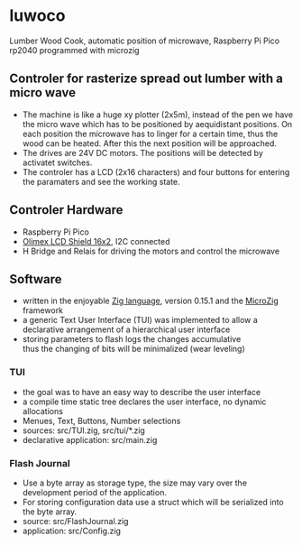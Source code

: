 # luwoco
Lumber Wood Cook, automatic position of microwave, 
Raspberry Pi Pico rp2040 programmed with microzig

## Controler for rasterize spread out lumber with a micro wave
- The machine is like a huge xy plotter (2x5m), instead of the pen we have the
  micro wave which has to be positioned by aequidistant positions. 
  On each position the microwave has to linger for a certain time,
  thus the wood can be heated. After this the next position will be 
  approached.
- The drives are 24V DC motors. The positions will be detected by activatet switches.
- The controler has a LCD (2x16 characters) and four buttons for entering the paramaters
  and see the working state.  

## Controler Hardware

- Raspberry Pi Pico
- [Olimex LCD Shield 16x2](https://www.olimex.com/Products/Duino/Shields/SHIELD-LCD16x2/open-source-hardware),
  I2C connected 
- H Bridge and Relais for driving the motors and control the microwave

## Software

- written in the enjoyable [Zig language](https://ziglang.org), version 0.15.1 and 
  the [MicroZig](https://github.com/ZigEmbeddedGroup/microzig) framework
- a generic Text User Interface (TUI) was implemented to allow a declarative
  arrangement of a hierarchical user interface
- storing parameters to flash logs the changes accumulative   
  thus the changing of bits will be minimalized (wear leveling)

### TUI

- the goal was to have an easy way to describe the user interface
- a compile time static tree declares the user interface, no dynamic allocations
- Menues, Text, Buttons, Number selections
- sources: src/TUI.zig, src/tui/*.zig
- declarative application: src/main.zig

### Flash Journal 

- Use a byte array as storage type, the size may vary over the development period 
  of the application.
- For storing configuration data use a struct which will be serialized into the byte array.
- source: src/FlashJournal.zig
- application: src/Config.zig
